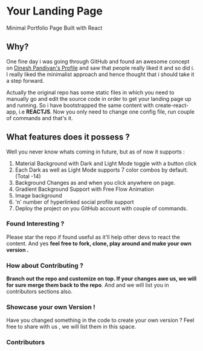 # Your Landing Page
Minimal Portfolio Page Built with React

## Why?
One fine day i was going through GitHub and found an awesome concept on [Dinesh Pandiyan's Profile](https://github.com/flexdinesh/dev-landing-page) and saw that people really liked it and so did i. I really liked the minimalist approach and hence thought that i should take it a step forward. 

Actually the original repo has some static files in which you need to manually go and edit the source code in order to get your landing page up and running. So i have bootstrapped the same content with create-react-app, i.e **REACTJS**. Now you only need to change one config file, run couple of commands and that's it. 

## What features does it possess ?

Well you never know whats coming in future, but as of now it supports :

1. Material Background with Dark and Light Mode toggle with a button click
2.  Each Dark as well as Light Mode supports 7 color combos by default. (Total -14)
3. Background Changes as and when you click anywhere on page.
4. Gradient Background Support with Free Flow Animation 
5. Image background
6. 'n' number of hyperlinked social profile support
7. Deploy the project on you GitHub account with couple of commands.

### Found Interesting ?
Please star the repo if found useful as it'll help other devs to react the content. And yes **feel free to fork, clone, play around and make your own version .**

### How about Contributing ?
**Branch out the repo and customize on top. If your changes awe us, we will for sure merge them back to the repo**. And and we will list you in contributors sections also.

### Showcase your own Version !
Have you changed something in the code to create your own version ? Feel free to share with us , we will list them in this space. 

### Contributors
[//]: contributor-faces
